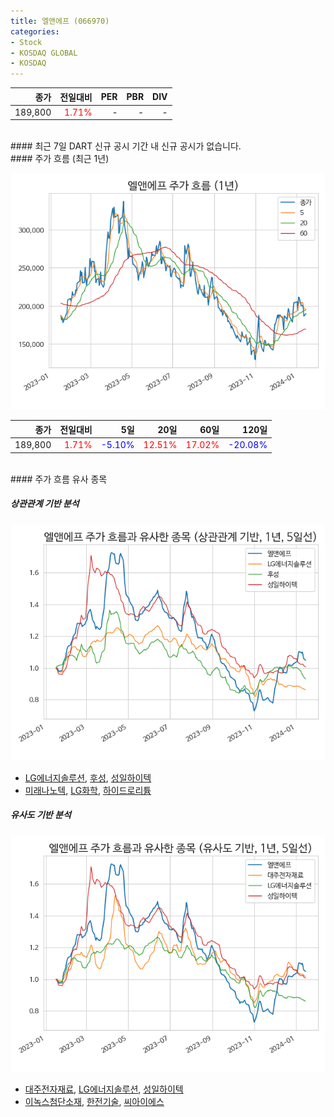 ```yaml
---
title: 엘앤에프 (066970)
categories:
- Stock
- KOSDAQ GLOBAL
- KOSDAQ
---
```


|**종가**|**전일대비**|**PER**|**PBR**|**DIV**|
|---:|-------:|--:|--:|--:|
|189,800|<span style="color: red">1.71%</span>|-|-|-|

<!-- more -->

<br>
#### 최근 7일 DART 신규 공시
기간 내 신규 공시가 없습니다.

<br>
#### 주가 흐름 (최근 1년)

![066970](/assets/images/stock/066970.png)

|**종가**|**전일대비**|**5일**|**20일**|**60일**|**120일**|
|---:|-------:|--:|---:|---:|----:|
|189,800|<span style="color: red">1.71%</span>|<span style="color: blue">-5.10%</span>|<span style="color: red">12.51%</span>|<span style="color: red">17.02%</span>|<span style="color: blue">-20.08%</span>|

<br>
#### 주가 흐름 유사 종목

##### 상관관계 기반 분석

![066970](/assets/images/stock/066970_corr.png)
- [LG에너지솔루션](/373220/), [후성](/093370/), [성일하이텍](/365340/)
- [미래나노텍](/095500/), [LG화학](/051910/), [하이드로리튬](/101670/)

##### 유사도 기반 분석

![066970](/assets/images/stock/066970_sim.png)
- [대주전자재료](/078600/), [LG에너지솔루션](/373220/), [성일하이텍](/365340/)
- [이녹스첨단소재](/272290/), [한전기술](/052690/), [씨아이에스](/222080/)